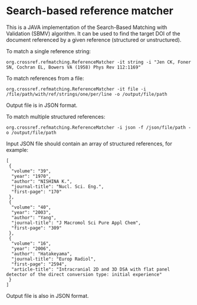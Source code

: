 # Search-based reference matcher

This is a JAVA implementation of the Search-Based Matching with Validation (SBMV) algorithm. It can be used to find the target DOI of the document referenced by a given reference (structured or unstructured).

To match a single reference string:

```
org.crossref.refmatching.ReferenceMatcher -it string -i "Jen CK, Foner SN, Cochran EL, Bowers VA (1958) Phys Rev 112:1169"
```

To match references from a file:

```
org.crossref.refmatching.ReferenceMatcher -it file -i /file/path/with/ref/strings/one/per/line -o /output/file/path
```

Output file is in JSON format.

To match multiple structured references:

```
org.crossref.refmatching.ReferenceMatcher -i json -f /json/file/path -o /output/file/path
```

Input JSON file should contain an array of structured references, for example:

```
[  
 {  
  "volume": "39",  
  "year": "1970",  
  "author": "NISHINA K.",  
  "journal-title": "Nucl. Sci. Eng.",  
  "first-page": "170"  
 },  
 {  
  "volume": "40",  
  "year": "2003",  
  "author": "Yang",  
  "journal-title": "J Macromol Sci Pure Appl Chem",  
  "first-page": "309"  
 },  
 {  
  "volume": "16",  
  "year": "2006",  
  "author": "Hatakeyama",  
  "journal-title": "Europ Radiol",  
  "first-page": "2594",  
  "article-title": "Intracranial 2D and 3D DSA with flat panel detector of the direct conversion type: initial experience"  
 }  
]  
```

Output file is also in JSON format.
